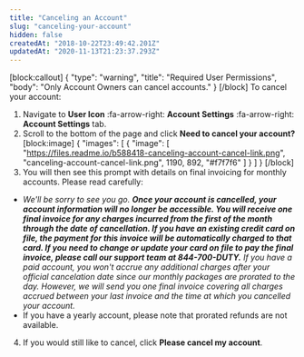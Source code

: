 ```yaml
---
title: "Canceling an Account"
slug: "canceling-your-account"
hidden: false
createdAt: "2018-10-22T23:49:42.201Z"
updatedAt: "2020-11-13T21:23:37.293Z"
---
```

[block:callout]
{
  "type": "warning",
  "title": "Required User Permissions",
  "body": "Only Account Owners can cancel accounts."
}
[/block]
To cancel your account:

1. Navigate to **User Icon** :fa-arrow-right: **Account Settings** :fa-arrow-right: **Account Settings** tab.
2. Scroll to the bottom of the page and click **Need to cancel your account?** 
[block:image]
{
  "images": [
    {
      "image": [
        "https://files.readme.io/b588418-canceling-account-cancel-link.png",
        "canceling-account-cancel-link.png",
        1190,
        892,
        "#f7f7f6"
      ]
    }
  ]
}
[/block]
3. You will then see this prompt with details on final invoicing for monthly accounts. Please read carefully: 

  * *We'll be sorry to see you go. **Once your account is cancelled, your account information will no longer be accessible. You will receive one final invoice for any charges incurred from the first of the month through the date of cancellation. If you have an existing credit card on file, the payment for this invoice will be automatically charged to that card. If you need to change or update your card on file to pay the final invoice, please call our support team at 844-700-DUTY.** If you have a paid account, you won't accrue any additional charges after your official cancelation date since our monthly packages are prorated to the day. However, we will send you one final invoice covering all charges accrued between your last invoice and the time at which you cancelled your account.*
  * If you have a yearly account, please note that prorated refunds are not available.

4. If you would still like to cancel, click **Please cancel my account**.